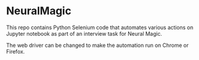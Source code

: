 # NeuralMagic

This repo contains Python Selenium code that automates various actions on Jupyter notebook as part of an interview task for Neural Magic.

The web driver can be changed to make the automation run on Chrome or Firefox.